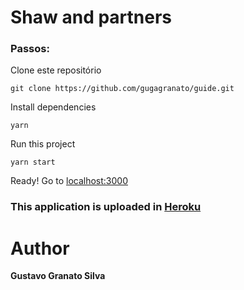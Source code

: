 # Shaw and partners

### Passos:

Clone este repositório

```git clone https://github.com/gugagranato/guide.git```

Install dependencies

```yarn```

Run this project

```yarn start```

Ready! Go to [localhost:3000](localhost:3000)

### This application is uploaded in [Heroku](https://shawandpartners.netlify.com)
# Author

**Gustavo Granato Silva**
